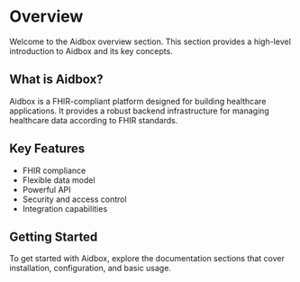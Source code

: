 # Overview

Welcome to the Aidbox overview section. This section provides a high-level introduction to Aidbox and its key concepts.

## What is Aidbox?

Aidbox is a FHIR-compliant platform designed for building healthcare applications. It provides a robust backend infrastructure for managing healthcare data according to FHIR standards.

## Key Features

- FHIR compliance
- Flexible data model
- Powerful API
- Security and access control
- Integration capabilities

## Getting Started

To get started with Aidbox, explore the documentation sections that cover installation, configuration, and basic usage.